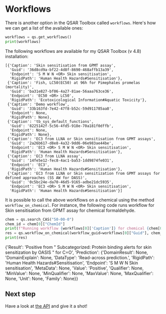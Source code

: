 # Workflows

There is another option in the QSAR Toolbox called `workflows`. Here's how we can get a list of the available ones:

```python
workflows = qs.get_workflows()
print(workflows)
```

The following workflows are available for my QSAR Toolbox (v 4.8) installation:

```
[{'Caption': 'Skin sensitisation from GPMT assay',
  'Guid': '36d8cd9a-bf22-4d8f-8690-468affb13a39',
  'Endpoint': 'S M W N <OR> Skin sensitisation',
  'RigidPath': 'Human Health Hazards#Sensitisation'},
 {'Caption': 'Fish, LC50(EC50) at 96h for Pimephales promelas (mortality)',
  'Guid': 'ba31e827-bf06-4a27-81ae-56aaa763ce36',
  'Endpoint': 'EC50 <OR> LC50',
  'RigidPath': 'Ecotoxicological Information#Aquatic Toxicity'},
 {'Caption': 'Demo workflow',
  'Guid': '33b163fd-7e42-47f8-b52c-59d911785aa8',
  'Endpoint': None,
  'RigidPath': None},
 {'Caption': 'tb_sys_default_functions',
  'Guid': '8225142f-5c56-4fd5-918e-70a181f0dffb',
  'Endpoint': None,
  'RigidPath': None},
 {'Caption': 'EC3 from LLNA or Skin sensitisation from GPMT assays',
  'Guid': '2a26b617-d8e8-4a32-9dd6-06e983ae44be',
  'Endpoint': 'EC3 <OR> S M W N <OR> Skin sensitisation',
  'RigidPath': 'Human Health Hazards#Sensitisation'},
 {'Caption': 'EC3 from LLNA assay',
  'Guid': '14fe5e12-fec8-4ac1-ba53-1dd9874fe031',
  'Endpoint': 'EC3',
  'RigidPath': 'Human Health Hazards#Sensitisation'},
 {'Caption': 'EC3 from LLNA or Skin sensitization from GPMT assays for defined approaches (SS AW for DASS)',
  'Guid': '0c5bc24e-da70-46d5-9165-adbe21dc5935',
  'Endpoint': 'EC3 <OR> S M W N <OR> Skin sensitisation',
  'RigidPath': 'Human Health Hazards#Sensitisation'}]
```

It is possible to call the above workflows on a chemical using the method `workflow_on_chemical`. For instance, the following code runs workflow for Skin sensitisation from GPMT assay for chemical formaldehyde.

```python
chem = qs.search_CAS("50-00-0")
chem_id = chem[0]["ChemId"]
print(f"Running workflow {workflows[0]['Caption']} for chemical {chem[0]["Names"][0]}")
res = qs.workflow_on_chemical(workflow_guid=workflows[0]["Guid"], chem_id=chem_id)
print(res)
```

{'Result': 'Positive from " Subcategorized: Protein binding alerts for skin sensitization by OASIS " for C=O',
 'Prediction': {'DomainResult': None,
  'DomainExplain': None,
  'DataType': 'Read-across prediction.',
  'RigidPath': 'Human Health Hazards#Sensitisation',
  'Endpoint': 'S M W N <OR> Skin sensitisation',
  'MetaData': None,
  'Value': 'Positive',
  'Qualifier': None,
  'MinValue': None,
  'MinQualifier': None,
  'MaxValue': None,
  'MaxQualifier': None,
  'Unit': None,
  'Family': None}}

  ## Next step
  Have a look at [the API](api.md) and give it a shot!